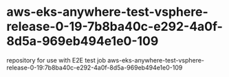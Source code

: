 # aws-eks-anywhere-test-vsphere-release-0-19-7b8ba40c-e292-4a0f-8d5a-969eb494e1e0-109
repository for use with E2E test job aws-eks-anywhere-test-vsphere-release-0-19:7b8ba40c-e292-4a0f-8d5a-969eb494e1e0-109
